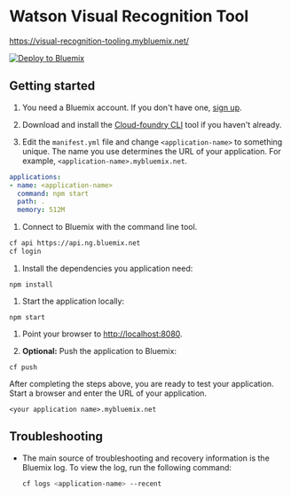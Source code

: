 # Watson Visual Recognition Tool

https://visual-recognition-tooling.mybluemix.net/

[![Deploy to Bluemix](https://console.ng.bluemix.net/devops/setup/deploy/button.png)](https://bluemix.net/deploy?repository=https://github.ibm.com/watson-vision/visual-recognition-tooling)

## Getting started

1. You need a Bluemix account. If you don't have one, [sign up][sign_up].

1. Download and install the [Cloud-foundry CLI][cloud_foundry] tool if you haven't already.

1. Edit the `manifest.yml` file and change `<application-name>` to something unique. The name you use determines the URL of your application. For example, `<application-name>.mybluemix.net`.

  ```yaml
  applications:
  - name: <application-name>
    command: npm start
    path: .
    memory: 512M
  ```

1. Connect to Bluemix with the command line tool.

  ```bash
  cf api https://api.ng.bluemix.net
  cf login
  ```

1. Install the dependencies you application need:

  ```none
  npm install
  ```

1. Start the application locally:

  ```none
  npm start
  ```

1. Point your browser to [http://localhost:8080](http://localhost:8080).

1. **Optional:** Push the application to Bluemix:

  ```none
  cf push
  ```

After completing the steps above, you are ready to test your application. Start a browser and enter the URL of your application.

  ```none
  <your application name>.mybluemix.net
  ```

## Troubleshooting

* The main source of troubleshooting and recovery information is the Bluemix log. To view the log, run the following command:

  ```sh
  cf logs <application-name> --recent
  ```

[cloud_foundry]: https://github.com/cloudfoundry/cli
[sign_up]: https://console.ng.bluemix.net/registration/

